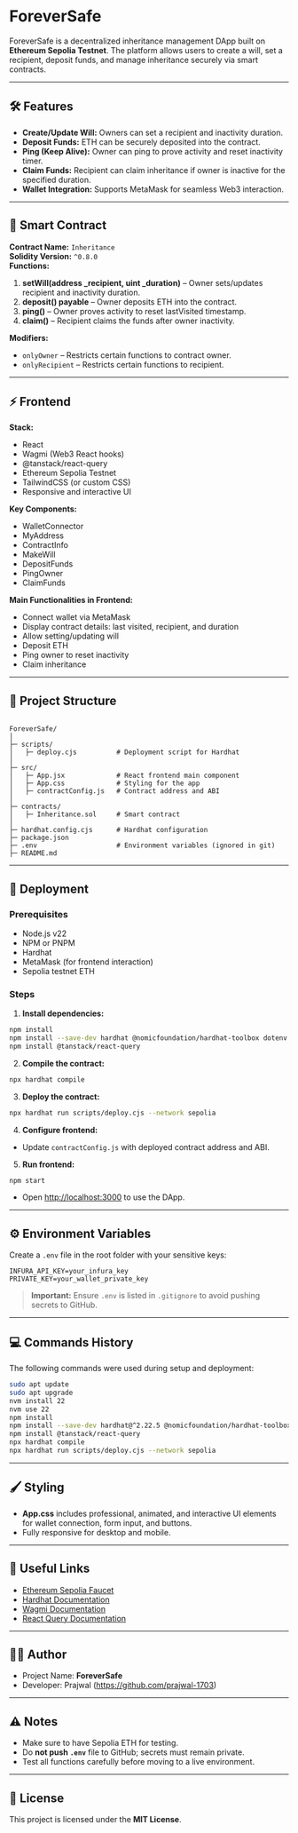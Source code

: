 # ForeverSafe

ForeverSafe is a decentralized inheritance management DApp built on **Ethereum Sepolia Testnet**. The platform allows users to create a will, set a recipient, deposit funds, and manage inheritance securely via smart contracts.

---

## 🛠️ Features

- **Create/Update Will:** Owners can set a recipient and inactivity duration.
- **Deposit Funds:** ETH can be securely deposited into the contract.
- **Ping (Keep Alive):** Owner can ping to prove activity and reset inactivity timer.
- **Claim Funds:** Recipient can claim inheritance if owner is inactive for the specified duration.
- **Wallet Integration:** Supports MetaMask for seamless Web3 interaction.

---

## 📜 Smart Contract

**Contract Name:** `Inheritance`  
**Solidity Version:** `^0.8.0`  
**Functions:**

1. **setWill(address _recipient, uint _duration)** – Owner sets/updates recipient and inactivity duration.
2. **deposit() payable** – Owner deposits ETH into the contract.
3. **ping()** – Owner proves activity to reset lastVisited timestamp.
4. **claim()** – Recipient claims the funds after owner inactivity.

**Modifiers:**

- `onlyOwner` – Restricts certain functions to contract owner.
- `onlyRecipient` – Restricts certain functions to recipient.

---

## ⚡ Frontend

**Stack:**

- React
- Wagmi (Web3 React hooks)
- @tanstack/react-query
- Ethereum Sepolia Testnet
- TailwindCSS (or custom CSS)
- Responsive and interactive UI

**Key Components:**

- WalletConnector
- MyAddress
- ContractInfo
- MakeWill
- DepositFunds
- PingOwner
- ClaimFunds

**Main Functionalities in Frontend:**

- Connect wallet via MetaMask
- Display contract details: last visited, recipient, and duration
- Allow setting/updating will
- Deposit ETH
- Ping owner to reset inactivity
- Claim inheritance

---

## 📁 Project Structure

```

ForeverSafe/
│
├─ scripts/
│   ├─ deploy.cjs          # Deployment script for Hardhat
│
├─ src/
│   ├─ App.jsx             # React frontend main component
│   ├─ App.css             # Styling for the app
│   ├─ contractConfig.js   # Contract address and ABI
│
├─ contracts/
│   ├─ Inheritance.sol     # Smart contract
│
├─ hardhat.config.cjs      # Hardhat configuration
├─ package.json
├─ .env                    # Environment variables (ignored in git)
├─ README.md

````

---

## 🚀 Deployment

### Prerequisites

- Node.js v22
- NPM or PNPM
- Hardhat
- MetaMask (for frontend interaction)
- Sepolia testnet ETH

### Steps

1. **Install dependencies:**

```bash
npm install
npm install --save-dev hardhat @nomicfoundation/hardhat-toolbox dotenv
npm install @tanstack/react-query
````

2. **Compile the contract:**

```bash
npx hardhat compile
```

3. **Deploy the contract:**

```bash
npx hardhat run scripts/deploy.cjs --network sepolia
```

4. **Configure frontend:**

* Update `contractConfig.js` with deployed contract address and ABI.

5. **Run frontend:**

```bash
npm start
```

* Open [http://localhost:3000](http://localhost:3000) to use the DApp.

---

## ⚙️ Environment Variables

Create a `.env` file in the root folder with your sensitive keys:

```
INFURA_API_KEY=your_infura_key
PRIVATE_KEY=your_wallet_private_key
```

> **Important:** Ensure `.env` is listed in `.gitignore` to avoid pushing secrets to GitHub.

---

## 💻 Commands History

The following commands were used during setup and deployment:

```bash
sudo apt update
sudo apt upgrade
nvm install 22
nvm use 22
npm install
npm install --save-dev hardhat@^2.22.5 @nomicfoundation/hardhat-toolbox dotenv
npm install @tanstack/react-query
npx hardhat compile
npx hardhat run scripts/deploy.cjs --network sepolia
```

---

## 🖌️ Styling

* **App.css** includes professional, animated, and interactive UI elements for wallet connection, form input, and buttons.
* Fully responsive for desktop and mobile.

---

## 🔗 Useful Links

* [Ethereum Sepolia Faucet](https://sepoliafaucet.com/)
* [Hardhat Documentation](https://hardhat.org/getting-started/)
* [Wagmi Documentation](https://wagmi.sh/)
* [React Query Documentation](https://tanstack.com/query/latest)

---

## 🧑‍💻 Author

* Project Name: **ForeverSafe**
* Developer: Prajwal (https://github.com/prajwal-1703)


---

## ⚠️ Notes

* Make sure to have Sepolia ETH for testing.
* Do **not push `.env`** file to GitHub; secrets must remain private.
* Test all functions carefully before moving to a live environment.

---

## 📄 License

This project is licensed under the **MIT License**.

